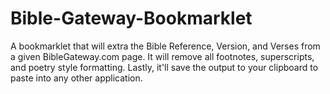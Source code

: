 # Bible-Gateway-Bookmarklet
A bookmarklet that will extra the Bible Reference, Version, and Verses from a given BibleGateway.com page. It will remove all footnotes, superscripts, and poetry style formatting. Lastly, it'll save the output to your clipboard to paste into any other application.
